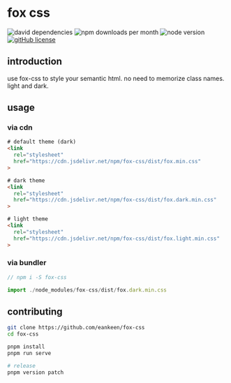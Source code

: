 # fox css

![david dependencies](https://img.shields.io/david/eankeen/fox-css)
![npm downloads per month](https://img.shields.io/npm/dm/fox-css)
![node version](https://img.shields.io/node/v/fox-css.svg)
[![gitHub license](https://img.shields.io/github/license/eankeen/fox-css)](https://github.com/eankeen/fox-css/blob/dev/license)

## introduction

use fox-css to style your semantic html. no need to memorize class names. light and dark.

## usage

### via cdn

```html
# default theme (dark)
<link
  rel="stylesheet"
  href="https://cdn.jsdelivr.net/npm/fox-css/dist/fox.min.css"
>

# dark theme
<link
  rel="stylesheet"
  href="https://cdn.jsdelivr.net/npm/fox-css/dist/fox.dark.min.css"
>

# light theme
<link
  rel="stylesheet"
  href="https://cdn.jsdelivr.net/npm/fox-css/dist/fox.light.min.css"
>
```

### via bundler

```js
// npm i -S fox-css

import ./node_modules/fox-css/dist/fox.dark.min.css
```

## contributing

```sh
git clone https://github.com/eankeen/fox-css
cd fox-css

pnpm install
pnpm run serve

# release
pnpm version patch
```
